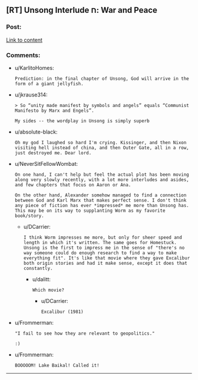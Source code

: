 ## [RT] Unsong Interlude ח: War and Peace

### Post:

[Link to content](http://unsongbook.com/interlude-%D7%97-war-and-peace/)

### Comments:

- u/KarlitoHomes:
  ```
  Prediction: in the final chapter of Unsong, God will arrive in the form of a giant jellyfish.
  ```

- u/jkrause314:
  ```
  > So “unity made manifest by symbols and angels” equals “Communist Manifesto by Marx and Engels”.

  My sides -- the wordplay in Unsong is simply superb
  ```

- u/absolute-black:
  ```
  Oh my god I laughed so hard I'm crying. Kissinger, and then Nixon visiting hell instead of china, and then Outer Gate, all in a row, just destroyed me. Dear lord.
  ```

- u/NeverSitFellowWombat:
  ```
  On one hand, I can't help but feel the actual plot has been moving along very slowly recently, with a lot more interludes and asides, and few chapters that focus on Aaron or Ana.

  On the other hand, Alexander somehow managed to find a connection between God and Karl Marx that makes perfect sense. I don't think any piece of fiction has ever *impressed* me more than Unsong has. This may be on its way to supplanting Worm as my favorite book/story.
  ```

  - u/DCarrier:
    ```
    I think Worm impresses me more, but only for sheer speed and length in which it's written. The same goes for Homestuck. Unsong is the first to impress me in the sense of "there's no way someone could do enough research to find a way to make everything fit". It's like that movie where they gave Excalibur both origin stories and had it make sense, except it does that constantly.
    ```

    - u/dalitt:
      ```
      Which movie?
      ```

      - u/DCarrier:
        ```
        Excalibur (1981)
        ```

- u/Frommerman:
  ```
  "I fail to see how they are relevant to geopolitics."

  :)
  ```

- u/Frommerman:
  ```
  BOOOOOM! Lake Baikal! Called it!
  ```

---

